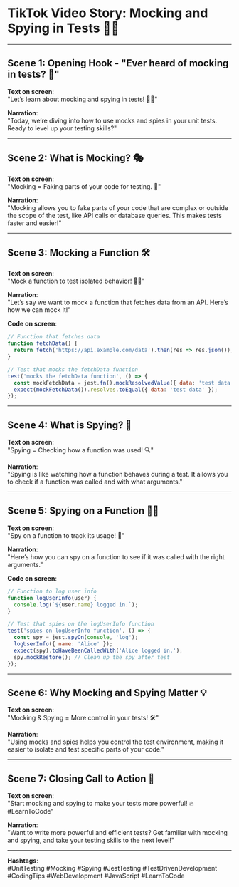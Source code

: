 # TikTok Video Story: Mocking and Spying in Tests 🕵️‍♂️

---

## Scene 1: **Opening Hook** - "Ever heard of mocking in tests? 🤔"

**Text on screen**:  
"Let’s learn about mocking and spying in tests! 🕵️‍♂️"

**Narration**:  
"Today, we’re diving into how to use mocks and spies in your unit tests. Ready to level up your testing skills?"

---

## Scene 2: **What is Mocking?** 🎭

**Text on screen**:  
"Mocking = Faking parts of your code for testing. 🧪"

**Narration**:  
"Mocking allows you to fake parts of your code that are complex or outside the scope of the test, like API calls or database queries. This makes tests faster and easier!"

---

## Scene 3: **Mocking a Function** 🛠️

**Text on screen**:  
"Mock a function to test isolated behavior! 🧑‍💻"

**Narration**:  
"Let’s say we want to mock a function that fetches data from an API. Here’s how we can mock it!"

**Code on screen**:  
```javascript
// Function that fetches data
function fetchData() {
  return fetch('https://api.example.com/data').then(res => res.json());
}

// Test that mocks the fetchData function
test('mocks the fetchData function', () => {
  const mockFetchData = jest.fn().mockResolvedValue({ data: 'test data' });
  expect(mockFetchData()).resolves.toEqual({ data: 'test data' });
});
```

---

## Scene 4: **What is Spying?** 👀

**Text on screen**:  
"Spying = Checking how a function was used! 🔍"

**Narration**:  
"Spying is like watching how a function behaves during a test. It allows you to check if a function was called and with what arguments."

---

## Scene 5: **Spying on a Function** 🕵️‍♀️

**Text on screen**:  
"Spy on a function to track its usage! 🎯"

**Narration**:  
"Here’s how you can spy on a function to see if it was called with the right arguments."

**Code on screen**:  
```javascript
// Function to log user info
function logUserInfo(user) {
  console.log(`${user.name} logged in.`);
}

// Test that spies on the logUserInfo function
test('spies on logUserInfo function', () => {
  const spy = jest.spyOn(console, 'log');
  logUserInfo({ name: 'Alice' });
  expect(spy).toHaveBeenCalledWith('Alice logged in.');
  spy.mockRestore(); // Clean up the spy after test
});
```

---

## Scene 6: **Why Mocking and Spying Matter** 💡

**Text on screen**:  
"Mocking & Spying = More control in your tests! 🛠️"

**Narration**:  
"Using mocks and spies helps you control the test environment, making it easier to isolate and test specific parts of your code."

---

## Scene 7: **Closing Call to Action** 📣

**Text on screen**:  
"Start mocking and spying to make your tests more powerful! 🔥 #LearnToCode"

**Narration**:  
"Want to write more powerful and efficient tests? Get familiar with mocking and spying, and take your testing skills to the next level!"

---

**Hashtags**:  
#UnitTesting #Mocking #Spying #JestTesting #TestDrivenDevelopment #CodingTips #WebDevelopment #JavaScript #LearnToCode
